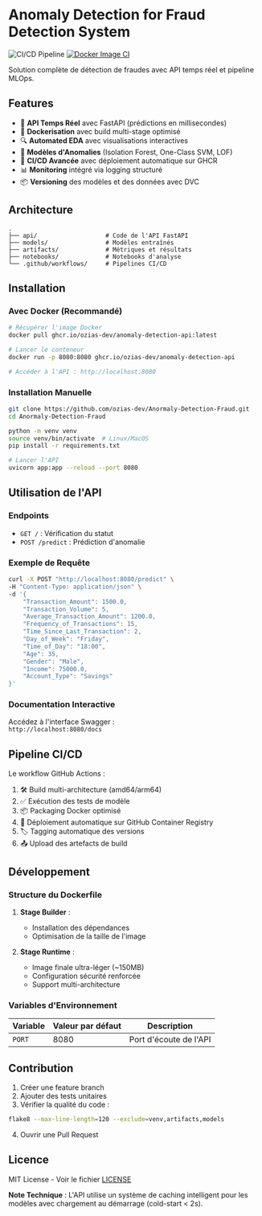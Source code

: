 # Anomaly Detection for Fraud Detection System

![CI/CD Pipeline](https://github.com/ozias-dev/Anormaly-Detection-Fraud/actions/workflows/build.yml/badge.svg)
[![Docker Image CI](https://img.shields.io/github/actions/workflow/status/ozias-dev/Anormaly-Detection-Fraud/build.yml?label=Docker%20Build)](https://github.com/ozias-dev/Anormaly-Detection-Fraud/pkgs/container/anomaly-detection-api)

Solution complète de détection de fraudes avec API temps réel et pipeline MLOps.

## Features

- 🚀 **API Temps Réel** avec FastAPI (prédictions en millisecondes)
- 🐳 **Dockerisation** avec build multi-stage optimisé
- 🔍 **Automated EDA** avec visualisations interactives
- 🤖 **Modèles d'Anomalies** (Isolation Forest, One-Class SVM, LOF)
- 🔄 **CI/CD Avancée** avec déploiement automatique sur GHCR
- 📊 **Monitoring** intégré via logging structuré
- 📦 **Versioning** des modèles et des données avec DVC

## Architecture

```
.
├── api/                   # Code de l'API FastAPI
├── models/                # Modèles entraînés
├── artifacts/             # Métriques et résultats
├── notebooks/             # Notebooks d'analyse
└── .github/workflows/     # Pipelines CI/CD
```

## Installation

### Avec Docker (Recommandé)

```bash
# Récupérer l'image Docker
docker pull ghcr.io/ozias-dev/anomaly-detection-api:latest

# Lancer le conteneur
docker run -p 8080:8080 ghcr.io/ozias-dev/anomaly-detection-api

# Accéder à l'API : http://localhost:8080
```

### Installation Manuelle

```bash
git clone https://github.com/ozias-dev/Anormaly-Detection-Fraud.git
cd Anormaly-Detection-Fraud

python -m venv venv
source venv/bin/activate  # Linux/MacOS
pip install -r requirements.txt

# Lancer l'API
uvicorn app:app --reload --port 8080
```

## Utilisation de l'API

### Endpoints

- `GET /` : Vérification du statut
- `POST /predict` : Prédiction d'anomalie

### Exemple de Requête

```bash
curl -X POST "http://localhost:8080/predict" \
-H "Content-Type: application/json" \
-d '{
    "Transaction_Amount": 1500.0,
    "Transaction_Volume": 5,
    "Average_Transaction_Amount": 1200.0,
    "Frequency_of_Transactions": 15,
    "Time_Since_Last_Transaction": 2,
    "Day_of_Week": "Friday",
    "Time_of_Day": "18:00",
    "Age": 35,
    "Gender": "Male",
    "Income": 75000.0,
    "Account_Type": "Savings"
}'
```

### Documentation Interactive

Accédez à l'interface Swagger :  
`http://localhost:8080/docs`

## Pipeline CI/CD

Le workflow GitHub Actions :
1. 🛠 Build multi-architecture (amd64/arm64)
2. ✅ Exécution des tests de modèle
3. 📦 Packaging Docker optimisé
4. 🚀 Déploiement automatique sur GitHub Container Registry
5. 🏷 Tagging automatique des versions
6. 📤 Upload des artefacts de build

## Développement

### Structure du Dockerfile

1. **Stage Builder** :
   - Installation des dépendances
   - Optimisation de la taille de l'image

2. **Stage Runtime** :
   - Image finale ultra-léger (~150MB)
   - Configuration sécurité renforcée
   - Support multi-architecture

### Variables d'Environnement

| Variable | Valeur par défaut | Description |
|----------|-------------------|-------------|
| `PORT`   | 8080              | Port d'écoute de l'API |

## Contribution

1. Créer une feature branch
2. Ajouter des tests unitaires
3. Vérifier la qualité du code :
```bash
flake8 --max-line-length=120 --exclude=venv,artifacts,models
```
4. Ouvrir une Pull Request

## Licence

MIT License - Voir le fichier [LICENSE](LICENSE)


**Note Technique** : L'API utilise un système de caching intelligent pour les modèles avec chargement au démarrage (cold-start < 2s).
